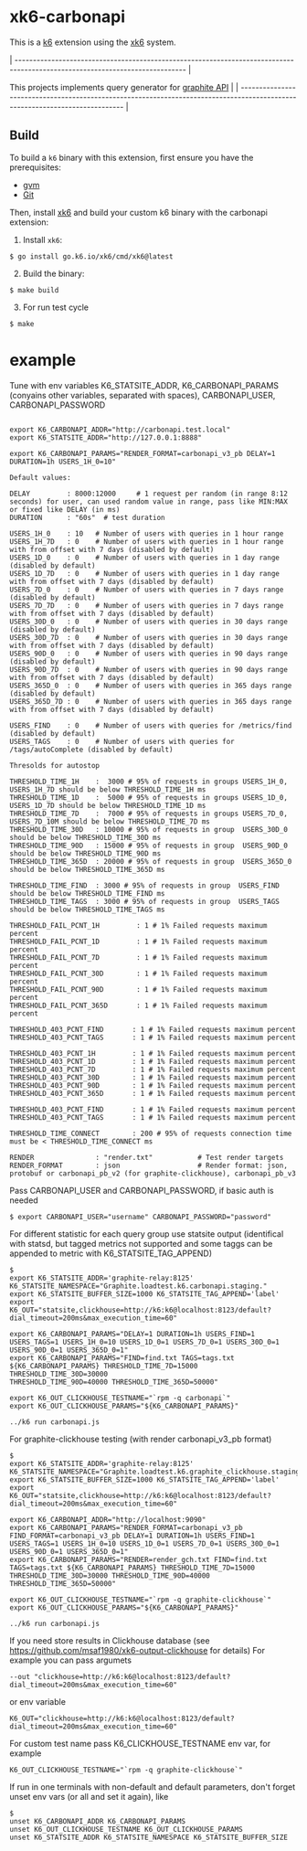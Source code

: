 # xk6-carbonapi

This is a [k6](https://go.k6.io/k6) extension using the [xk6](https://github.com/grafana/xk6) system.

| ---------------------------------------------------------------------------------------------------------------------------- |

This projects implements query generator for [graphite API](https://graphite-api.readthedocs.io/en/latest/api.html)
|
| ---------------------------------------------------------------------------------------------------------------------------- |

## Build

To build a `k6` binary with this extension, first ensure you have the prerequisites:

- [gvm](https://github.com/moovweb/gvm)
- [Git](https://git-scm.com/)

Then, install [xk6](https://github.com/grafana/xk6) and build your custom k6 binary with the carbonapi extension:

1. Install `xk6`:
  ```shell
  $ go install go.k6.io/xk6/cmd/xk6@latest
  ```

2. Build the binary:
  ```shell
  $ make build
  ```

3. For run test cycle
  ```shell
  $ make
  ```

# example

Tune with env variables K6_STATSITE_ADDR, K6_CARBONAPI_PARAMS (conyains other variables, separated with spaces), CARBONAPI_USER,  CARBONAPI_PASSWORD
```

export K6_CARBONAPI_ADDR="http://carbonapi.test.local"
export K6_STATSITE_ADDR="http://127.0.0.1:8888"

export K6_CARBONAPI_PARAMS="RENDER_FORMAT=carbonapi_v3_pb DELAY=1 DURATION=1h USERS_1H_0=10"

Default values:

DELAY         : 8000:12000     # 1 request per random (in range 8:12 seconds) for user, can used random value in range, pass like MIN:MAX or fixed like DELAY (in ms)
DURATION      : "60s"  # test duration

USERS_1H_0    : 10   # Number of users with queries in 1 hour range
USERS_1H_7D   : 0    # Number of users with queries in 1 hour range with from offset with 7 days (disabled by default)
USERS_1D_0    : 0    # Number of users with queries in 1 day range (disabled by default)
USERS_1D_7D   : 0    # Number of users with queries in 1 day range with from offset with 7 days (disabled by default)
USERS_7D_0    : 0    # Number of users with queries in 7 days range (disabled by default)
USERS_7D_7D   : 0    # Number of users with queries in 7 days range with from offset with 7 days (disabled by default)
USERS_30D_0   : 0    # Number of users with queries in 30 days range (disabled by default)
USERS_30D_7D  : 0    # Number of users with queries in 30 days range with from offset with 7 days (disabled by default)
USERS_90D_0   : 0    # Number of users with queries in 90 days range (disabled by default)
USERS_90D_7D  : 0    # Number of users with queries in 90 days range with from offset with 7 days (disabled by default)
USERS_365D_0  : 0    # Number of users with queries in 365 days range (disabled by default)
USERS_365D_7D : 0    # Number of users with queries in 365 days range with from offset with 7 days (disabled by default)

USERS_FIND    : 0    # Number of users with queries for /metrics/find (disabled by default)
USERS_TAGS    : 0    # Number of users with queries for /tags/autoComplete (disabled by default)

Thresolds for autostop

THRESHOLD_TIME_1H    :  3000 # 95% of requests in groups USERS_1H_0, USERS_1H_7D should be below THRESHOLD_TIME_1H ms
THRESHOLD_TIME_1D    :  5000 # 95% of requests in groups USERS_1D_0, USERS_1D_7D should be below THRESHOLD_TIME_1D ms
THRESHOLD_TIME_7D    :  7000 # 95% of requests in groups USERS_7D_0, USERS_7D_10M should be below THRESHOLD_TIME_7D ms
THRESHOLD_TIME_30D   : 10000 # 95% of requests in group  USERS_30D_0 should be below THRESHOLD_TIME_30D ms
THRESHOLD_TIME_90D   : 15000 # 95% of requests in group  USERS_90D_0 should be below THRESHOLD_TIME_90D ms
THRESHOLD_TIME_365D  : 20000 # 95% of requests in group  USERS_365D_0 should be below THRESHOLD_TIME_365D ms

THRESHOLD_TIME_FIND  : 3000 # 95% of requests in group  USERS_FIND should be below THRESHOLD_TIME_FIND ms
THRESHOLD_TIME_TAGS  : 3000 # 95% of requests in group  USERS_TAGS should be below THRESHOLD_TIME_TAGS ms

THRESHOLD_FAIL_PCNT_1H         : 1 # 1% Failed requests maximum percent
THRESHOLD_FAIL_PCNT_1D         : 1 # 1% Failed requests maximum percent
THRESHOLD_FAIL_PCNT_7D         : 1 # 1% Failed requests maximum percent
THRESHOLD_FAIL_PCNT_30D        : 1 # 1% Failed requests maximum percent
THRESHOLD_FAIL_PCNT_90D        : 1 # 1% Failed requests maximum percent
THRESHOLD_FAIL_PCNT_365D       : 1 # 1% Failed requests maximum percent

THRESHOLD_403_PCNT_FIND       : 1 # 1% Failed requests maximum percent
THRESHOLD_403_PCNT_TAGS       : 1 # 1% Failed requests maximum percent

THRESHOLD_403_PCNT_1H         : 1 # 1% Failed requests maximum percent
THRESHOLD_403_PCNT_1D         : 1 # 1% Failed requests maximum percent
THRESHOLD_403_PCNT_7D         : 1 # 1% Failed requests maximum percent
THRESHOLD_403_PCNT_30D        : 1 # 1% Failed requests maximum percent
THRESHOLD_403_PCNT_90D        : 1 # 1% Failed requests maximum percent
THRESHOLD_403_PCNT_365D       : 1 # 1% Failed requests maximum percent

THRESHOLD_403_PCNT_FIND       : 1 # 1% Failed requests maximum percent
THRESHOLD_403_PCNT_TAGS       : 1 # 1% Failed requests maximum percent

THRESHOLD_TIME_CONNECT        : 200 # 95% of requests connection time must be < THRESHOLD_TIME_CONNECT ms

RENDER               : "render.txt"           # Test render targets
RENDER_FORMAT        : json                   # Render format: json, protobuf or carbonapi_pb_v2 (for graphite-clickhouse), carbonapi_pb_v3
```

Pass CARBONAPI_USER and CARBONAPI_PASSWORD, if basic auth is needed
 ```shell
$ export CARBONAPI_USER="username" CARBONAPI_PASSWORD="password"
  ```

For different statistic for each query group use statsite output (identifical with statsd, but tagged metrics not supported and some taggs can be appended to metric with K6_STATSITE_TAG_APPEND)

```shell
$
export K6_STATSITE_ADDR='graphite-relay:8125' K6_STATSITE_NAMESPACE="Graphite.loadtest.k6.carbonapi.staging."
export K6_STATSITE_BUFFER_SIZE=1000 K6_STATSITE_TAG_APPEND='label'
export K6_OUT="statsite,clickhouse=http://k6:k6@localhost:8123/default?dial_timeout=200ms&max_execution_time=60"

export K6_CARBONAPI_PARAMS="DELAY=1 DURATION=1h USERS_FIND=1 USERS_TAGS=1 USERS_1H_0=10 USERS_1D_0=1 USERS_7D_0=1 USERS_30D_0=1 USERS_90D_0=1 USERS_365D_0=1"
export K6_CARBONAPI_PARAMS="FIND=find.txt TAGS=tags.txt ${K6_CARBONAPI_PARAMS} THRESHOLD_TIME_7D=15000 THRESHOLD_TIME_30D=30000 
THRESHOLD_TIME_90D=40000 THRESHOLD_TIME_365D=50000"

export K6_OUT_CLICKHOUSE_TESTNAME="`rpm -q carbonapi`"
export K6_OUT_CLICKHOUSE_PARAMS="${K6_CARBONAPI_PARAMS}"

../k6 run carbonapi.js
```

For graphite-clickhouse testing (with render carbonapi_v3_pb format)

```shell
$
export K6_STATSITE_ADDR='graphite-relay:8125' K6_STATSITE_NAMESPACE="Graphite.loadtest.k6.graphite_clickhouse.staging."
export K6_STATSITE_BUFFER_SIZE=1000 K6_STATSITE_TAG_APPEND='label'
export K6_OUT="statsite,clickhouse=http://k6:k6@localhost:8123/default?dial_timeout=200ms&max_execution_time=60"

export K6_CARBONAPI_ADDR="http://localhost:9090"
export K6_CARBONAPI_PARAMS="RENDER_FORMAT=carbonapi_v3_pb FIND_FORMAT=carbonapi_v3_pb DELAY=1 DURATION=1h USERS_FIND=1 USERS_TAGS=1 USERS_1H_0=10 USERS_1D_0=1 USERS_7D_0=1 USERS_30D_0=1 USERS_90D_0=1 USERS_365D_0=1"
export K6_CARBONAPI_PARAMS="RENDER=render_gch.txt FIND=find.txt TAGS=tags.txt ${K6_CARBONAPI_PARAMS} THRESHOLD_TIME_7D=15000 THRESHOLD_TIME_30D=30000 THRESHOLD_TIME_90D=40000 THRESHOLD_TIME_365D=50000"

export K6_OUT_CLICKHOUSE_TESTNAME="`rpm -q graphite-clickhouse`"
export K6_OUT_CLICKHOUSE_PARAMS="${K6_CARBONAPI_PARAMS}"

../k6 run carbonapi.js
```


If you need store results in Clickhouse database (see https://github.com/msaf1980/xk6-output-clickhouse for details)
For example you can pass argumets 
```
--out "clickhouse=http://k6:k6@localhost:8123/default?dial_timeout=200ms&max_execution_time=60"
```
or env variable
```
K6_OUT="clickhouse=http://k6:k6@localhost:8123/default?dial_timeout=200ms&max_execution_time=60" 
```

For custom test name pass K6_CLICKHOUSE_TESTNAME env var, for example
```
K6_OUT_CLICKHOUSE_TESTNAME="`rpm -q graphite-clickhouse`"
```

If run in one terminals with  non-default and default  parameters, don't forget unset env vars (or all and set it again), like

```shell
$
unset K6_CARBONAPI_ADDR K6_CARBONAPI_PARAMS
unset K6_OUT_CLICKHOUSE_TESTNAME K6_OUT_CLICKHOUSE_PARAMS
unset K6_STATSITE_ADDR K6_STATSITE_NAMESPACE K6_STATSITE_BUFFER_SIZE
```
